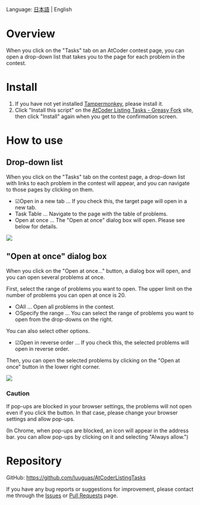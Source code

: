 Language: [日本語](https://github.com/luuguas/AtCoderListingTasks/blob/main/README.md) | English

# Overview
When you click on the "Tasks" tab on an AtCoder contest page, you can open a drop-down list that takes you to the page for each problem in the contest.

# Install
1. If you have not yet installed [Tampermonkey](https://www.tampermonkey.net), please install it.
2. Click "Install this script" on the [AtCoder Listing Tasks - Greasy Fork](https://greasyfork.org/en/scripts/467289-atcoder-listing-tasks) site, then click "Install" again when you get to the confirmation screen.

# How to use
## Drop-down list
When you click on the "Tasks" tab on the contest page, a drop-down list with links to each problem in the contest will appear, and you can navigate to those pages by clicking on them.

- ☑Open in a new tab … If you check this, the target page will open in a new tab.
- Task Table … Navigate to the page with the table of problems.
- Open at once … The "Open at once" dialog box will open. Please see below for details.

![](https://github.com/luuguas/AtCoderListingTasks/assets/69027878/73934565-064e-4343-bd23-ff0417df23da)

## "Open at once" dialog box
When you click on the "Open at once…" button, a dialog box will open, and you can open several problems at once.

First, select the range of problems you want to open. The upper limit on the number of problems you can open at once is 20.

- ○All … Open all problems in the contest.
- ○Specify the range … You can select the range of problems you want to open from the drop-downs on the right.

You can also select other options.

- ☑Open in reverse order … If you check this, the selected problems will open in reverse order.

Then, you can open the selected problems by clicking on the "Open at once" button in the lower right corner.

![](https://github.com/luuguas/AtCoderListingTasks/assets/69027878/c68577d6-12fd-4085-b795-c1e0e3ec35af)

### Caution
If pop-ups are blocked in your browser settings, the problems will not open even if you click the button. In that case, please change your browser settings and allow pop-ups.

(In Chrome, when pop-ups are blocked, an icon will appear in the address bar. you can allow pop-ups by clicking on it and selecting "Always allow.")

# Repository
GitHub: https://github.com/luuguas/AtCoderListingTasks

If you have any bug reports or suggestions for improvement, please contact me through the [Issues](https://github.com/luuguas/AtCoderListingTasks/issues) or [Pull Requests](https://github.com/luuguas/AtCoderListingTasks/pulls) page.
